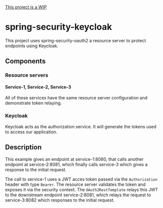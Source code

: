 [This project is a WIP](http://www.repostatus.org/badges/latest/wip.svg "wip badge")

# spring-security-keycloak

This project uses spring-security-oauth2 a resource server to protect endpoints using Keycloak.

## Components

### Resource servers

#### Service-1, Service-2, Service-3

All of these services have the same resource server configuration and demonstrate token relaying.

### Keycloak

Keycloak acts as the authorization service. It will generate the tokens used to access our application.

## Description

This example gives an endpoint at service-1:8080, that calls another endpoint at service-2:8081, which finally calls service-3 which gives a response to the initial request.

The call to service-1 uses a JWT acces token passed via the `Authorization` header with type `Bearer`. The resource server validates the token and exposes it via the security context. The `OAuth2RestTemplate` relays this JWT to the downstream endpoint service-2:8081, which relays the request to service-3:8082 which responses to the initial request.
